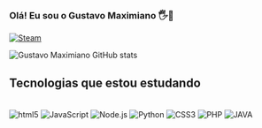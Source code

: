 ### Olá! Eu sou o Gustavo Maximiano 🖐️👋

[![Steam](https://img.shields.io/badge/Steam-000000?style=for-the-badge&logo=steam&logoColor=white)](https://steamcommunity.com/id/Gm_BR/)

![Gustavo Maximiano GitHub stats](https://github-readme-stats.vercel.app/api?username=devgustavom&show_icons=true&theme=radical)

## Tecnologias que estou estudando
<div style ="display: inline_block"><br/>
  <img align = "center" alt= "html5" src="https://img.shields.io/badge/HTML5-E34F26?style=for-the-badge&logo=html5&logoColor=white"/>
  <img align = "center" alt= "JavaScript" src="https://img.shields.io/badge/JavaScript-323330?style=for-the-badge&logo=javascript&logoColor=F7DF1E"/>
  <img align = "center" alt= "Node.js" src="https://img.shields.io/badge/Node.js-43853D?style=for-the-badge&logo=node.js&logoColor=white"/>
  <img align = "center" alt= "Python" src="https://img.shields.io/badge/Python-14354C?style=for-the-badge&logo=python&logoColor=white"/>
  <img align = "center" alt= "CSS3" src="https://img.shields.io/badge/CSS3-1572B6?style=for-the-badge&logo=css3&logoColor=white"/>
  <img align = "center" alt= "PHP" src="https://img.shields.io/badge/PHP-777BB4?style=for-the-badge&logo=php&logoColor=white"/>
  <img align = "center" alt= "JAVA" src="https://img.shields.io/badge/Java-ED8B00?style=for-the-badge&logo=java&logoColor=white"/>
  
  
  </div>
